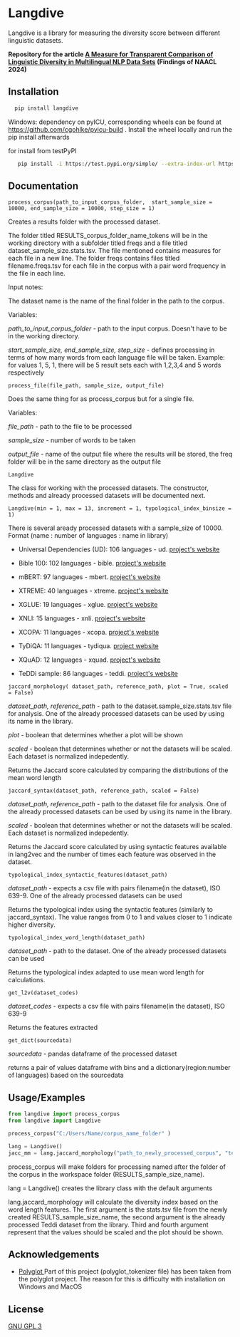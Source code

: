 
# Langdive

Langdive is a library for measuring the diversity score between different linguistic datasets. 



**Repository for the article [A Measure for Transparent Comparison of Linguistic Diversity in Multilingual NLP Data Sets](https://arxiv.org/abs/2403.03909) (Findings of NAACL 2024)**


## Installation


```bash
  pip install langdive 
```

Windows: dependency on pyICU, corresponding wheels can be found at https://github.com/cgohlke/pyicu-build . Install the wheel locally and run the pip install afterwards


for install from testPyPI
```bash
   pip install -i https://test.pypi.org/simple/ --extra-index-url https://pypi.org/simple langdive-test
```
## Documentation


```
process_corpus(path_to_input_corpus_folder,  start_sample_size = 10000, end_sample_size = 10000, step_size = 1)
```
Creates a results folder with the processed dataset.

The folder titled RESULTS_corpus_folder_name_tokens will be in the working directory with a subfolder titled freqs and a file titled dataset_sample_size.stats.tsv. The file mentioned contains measures for each file in a new line. The folder freqs contains files titled filename.freqs.tsv for each file in the corpus with a pair word frequency in the file in each line.

Input notes:

The dataset name is the name of the final folder in the path to the corpus. 

Variables:

*path_to_input_corpus_folder* - path to the input corpus. Doesn't have to be in the working directory.

*start_sample_size, end_sample_size, step_size* - defines processing in terms of how many words from each language file will be taken.
Example: for values 1, 5, 1, there will be 5 result sets each with 1,2,3,4 and 5 words respectively

```
process_file(file_path, sample_size, output_file)
```
Does the same thing for as process_corpus but for a single file.

Variables:

*file_path* - path to the file to be processed

*sample_size* - number of words to be taken 

*output_file* - name of the output file where the results will be stored, the freq folder will be in the same directory as the output file

```
Langdive
```

The class for working with the processed datasets. 
The constructor, methods and already processed datasets will be documented next.


```
Langdive(min = 1, max = 13, increment = 1, typological_index_binsize = 1)
```


There is several aready processed datasets with a sample_size of 10000. Format (name : number of languages : name in library)
- Universal Dependencies (UD): 106 languages - ud. [project's website](https://universaldependencies.org/)

- Bible 100: 102 languages - bible. [project's website](https://github.com/christos-c/bible-corpus/tree/master)

- mBERT:  97 languages - mbert. [project's website](https://github.com/google-research/bert/blob/master/multilingual.md) 

- XTREME:  40 languages - xtreme. [project's website](https://sites.research.google/xtreme)

- XGLUE:  19 languages - xglue.   [project's website](https://microsoft.github.io/XGLUE/)

- XNLI:  15 languages - xnli. [project's website](https://github.com/facebookresearch/XNLI)

- XCOPA:  11 languages - xcopa. [project's website](https://github.com/cambridgeltl/xcopa)

- TyDiQA: 11 languages - tydiqua. [project website](https://github.com/google-research-datasets/tydiqa)

- XQuAD:   12 languages - xquad. [project's website](https://github.com/deepmind/xquad)

- TeDDi sample: 86  languages - teddi. [project's website]()


```
jaccard_morphology( dataset_path, reference_path, plot = True, scaled = False)
```

*dataset_path, reference_path* - path to the dataset.sample_size.stats.tsv file for analysis. One of the already processed datasets can be used by using its name in the library.

*plot* - boolean that determines whether a plot will be shown

*scaled* - boolean that determines whether or not the datasets will be scaled. Each dataset is normalized indepedently.

Returns the Jaccard score calculated by comparing the distributions of the mean word length

```
jaccard_syntax(dataset_path, reference_path, scaled = False)
```
*dataset_path, reference_path* - path to the dataset file for analysis. One of the already processed datasets can be used by using its name in the library.

*scaled* - boolean that determines whether or not the datasets will be scaled. Each dataset is normalized indepedently.

Returns the Jaccard score calculated by using syntactic features available in lang2vec and the number of times each feature was observed in the dataset.

```
typological_index_syntactic_features(dataset_path)
```
*dataset_path* - expects a csv file with pairs filename(in the dataset), ISO 639-9. One of the already processed datasets can be used 

Returns the typological index using the syntactic features (similarly to jaccard_syntax). The value ranges from 0 to 1 and values closer to 1 indicate higher diversity.

```
typological_index_word_length(dataset_path)
```
*dataset_path* - path to the dataset. One of the already processed datasets can be used 

Returns the typological index adapted to use mean word length for calculations.
```
get_l2v(dataset_codes)
```
*dataset_codes* - expects a csv file with pairs filename(in the dataset), ISO 639-9 

Returns the features extracted 

```
get_dict(sourcedata)
```
*sourcedata* - pandas dataframe of the processed dataset

returns a pair of values dataframe with bins and a dictionary(region:number of languages) based on the sourcedata
## Usage/Examples


```python
from langdive import process_corpus
from langdive import Langdive

process_corpus("C:/Users/Name/corpus_name_folder" )

lang = Langdive()
jacc_mm = lang.jaccard_morphology("path_to_newly_processed_corpus", "teddi", True, True)
```

process_corpus will make folders for processing named after the folder of the corpus in the workspace folder (RESULTS_sample_size_name).

lang = Langdive() creates the library class with the default arguments

lang.jaccard_morphology will calculate the diversity index based on the word length features. The first argument is the stats.tsv file from the newly created RESULTS_sample_size_name, the second argument is the already processed Teddi dataset from the library. Third and fourth argument represent that the values should be scaled and the plot should be shown.
## Acknowledgements

 - [Polyglot ](https://github.com/aboSamoor/polyglot) Part of this project (polyglot_tokenizer file) has been taken from the polyglot project. The reason for this is difficulty with installation on Windows and MacOS



## License

[GNU GPL 3](https://choosealicense.com/licenses/gpl-3.0/)

